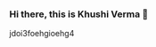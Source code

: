 ### Hi there, this is Khushi Verma 👋

<!--
**Khushi-Verma/Khushi-Verma** is a ✨ _special_ ✨ repository because its `README.md` (this file) appears on your GitHub profile.

Here are some ideas to get you started:

- 🔭 I’m currently working on Projects 
- 🌱 I’m currently learning Web development and Machine Learning
- 👯 I’m looking to collaborate on projects of ML and Web Development
- 💬 Ask me about anything you would like to ask
- 📫 How to reach me: khushi.verma_cs18@gla.ac.in
-->
jdoi3foehgioehg4

